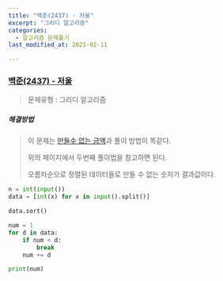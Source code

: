 ```yaml
---
title: "백준(2437) - 저울"
excerpt: "그리디 알고리즘"
categories:
  - 알고리즘 문제풀기
last_modified_at: 2021-02-11

---
```


### [백준(2437) - 저울](https://www.acmicpc.net/problem/2437)

> 문제유형 : 그리디 알고리즘

##### 해결방법 

> 이 문제는 [만들수 없는 금액](https://baejinsoo.github.io/%EC%95%8C%EA%B3%A0%EB%A6%AC%EC%A6%98%20%EB%AC%B8%EC%A0%9C%ED%92%80%EA%B8%B0/cantmakemoney/)과 풀이 방법이 똑같다.
>
> 위의 페이지에서 두번째 풀이법을 참고하면 된다.
>
> 오름차순으로 정렬된 데이터들로 만들 수 없는 숫자가 결과값이다.

```python
n = int(input())
data = [int(x) for x in input().split()]

data.sort()

num = 1
for d in data:
    if num < d:
        break
    num += d

print(num)
```